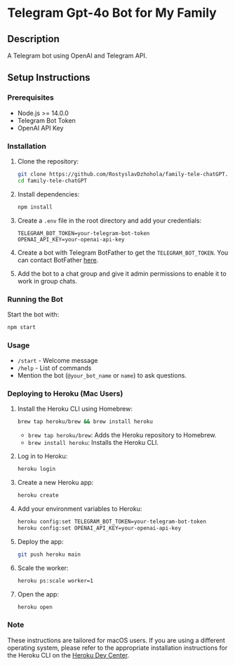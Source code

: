 # Telegram Gpt-4o Bot for My Family

## Description
A Telegram bot using OpenAI and Telegram API.

## Setup Instructions

### Prerequisites
- Node.js >= 14.0.0
- Telegram Bot Token
- OpenAI API Key

### Installation
1. Clone the repository:
   ```sh
   git clone https://github.com/RostyslavDzhohola/family-tele-chatGPT.git
   cd family-tele-chatGPT
   ```

2. Install dependencies:
   ```sh
   npm install
   ```

3. Create a `.env` file in the root directory and add your credentials:
   ```env
   TELEGRAM_BOT_TOKEN=your-telegram-bot-token
   OPENAI_API_KEY=your-openai-api-key
   ```

4. Create a bot with Telegram BotFather to get the `TELEGRAM_BOT_TOKEN`. You can contact BotFather [here](https://telegram.me/BotFather).

5. Add the bot to a chat group and give it admin permissions to enable it to work in group chats.

### Running the Bot
Start the bot with:
```sh
npm start
```

### Usage
- `/start` - Welcome message
- `/help` - List of commands
- Mention the bot (`@your_bot_name` or `name`) to ask questions.

### Deploying to Heroku (Mac Users)
1. Install the Heroku CLI using Homebrew:
   ```sh
   brew tap heroku/brew && brew install heroku
   ```

   - `brew tap heroku/brew`: Adds the Heroku repository to Homebrew.
   - `brew install heroku`: Installs the Heroku CLI.

2. Log in to Heroku:
   ```sh
   heroku login
   ```

3. Create a new Heroku app:
   ```sh
   heroku create
   ```

4. Add your environment variables to Heroku:
   ```sh
   heroku config:set TELEGRAM_BOT_TOKEN=your-telegram-bot-token
   heroku config:set OPENAI_API_KEY=your-openai-api-key
   ```

5. Deploy the app:
   ```sh
   git push heroku main
   ```

6. Scale the worker:
   ```sh
   heroku ps:scale worker=1
   ```

7. Open the app:
   ```sh
   heroku open
   ```

### Note
These instructions are tailored for macOS users. If you are using a different operating system, please refer to the appropriate installation instructions for the Heroku CLI on the [Heroku Dev Center](https://devcenter.heroku.com/articles/heroku-cli).

